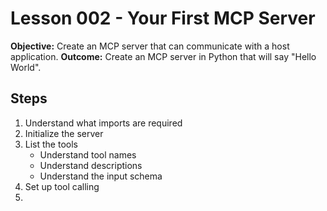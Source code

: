 # Lesson 002 - Your First MCP Server

**Objective:** Create an MCP server that can communicate with a host application.
**Outcome:** Create an MCP server in Python that will say "Hello World".

## Steps

1. Understand what imports are required
2. Initialize the server
3. List the tools
    - Understand tool names
    - Understand descriptions
    - Understand the input schema
4. Set up tool calling
5. 